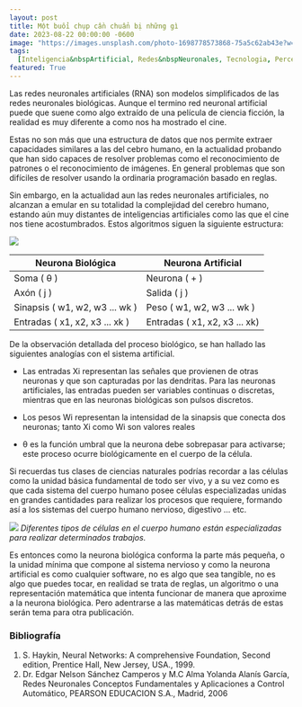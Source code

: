 ```yaml
---
layout: post
title: Một buổi chụp cần chuẩn bị những gì
date: 2023-08-22 00:00:00 -0600
image: "https://images.unsplash.com/photo-1698778573868-75a5c62ab43e?w=500&auto=format&fit=crop&q=60&ixlib=rb-4.0.3&ixid=M3wxMjA3fDB8MHxlZGl0b3JpYWwtZmVlZHw1fHx8ZW58MHx8fHx8"
tags:
  [Inteligencia&nbspArtificial, Redes&nbspNeuronales, Tecnologia, Perceptron]
featured: True
---
```


Las redes neuronales artificiales (RNA) son modelos simplificados de las redes neuronales biológicas. Aunque el termino red neuronal artificial puede que suene como algo extraído de una película de ciencia ficción, la realidad es muy diferente a como nos ha mostrado el cine.

Estas no son más que una estructura de datos que nos permite extraer capacidades similares a las del cebro humano, en la actualidad probando que han sido capaces de resolver problemas como el reconocimiento de patrones o el reconocimiento de imágenes. En general problemas que son difíciles de resolver usando la ordinaria programación basado en reglas.

Sin embargo, en la actualidad aun las redes neuronales artificiales, no alcanzan a emular en su totalidad la complejidad del cerebro humano, estando aún muy distantes de inteligencias artificiales como las que el cine nos tiene acostumbrados. Estos algoritmos siguen la siguiente estructura:

![](https://images.unsplash.com/photo-1698778573868-75a5c62ab43e?w=500&auto=format&fit=crop&q=60&ixlib=rb-4.0.3&ixid=M3wxMjA3fDB8MHxlZGl0b3JpYWwtZmVlZHw1fHx8ZW58MHx8fHx8)

| Neurona Biológica              | Neurona Artificial            |
| ------------------------------ | ----------------------------- |
| Soma ( θ )                     | Neurona ( + )                 |
| Axón ( j )                     | Salida ( j )                  |
| Sinapsis ( w1, w2, w3 ... wk ) | Peso ( w1, w2, w3 ... wk )    |
| Entradas ( x1, x2, x3 ... xk ) | Entradas ( x1, x2, x3 ... xk) |

De la observación detallada del proceso biológico, se han hallado las siguientes analogías
con el sistema artificial.

- Las entradas Xi representan las señales que provienen de otras neuronas y que son
  capturadas por las dendritas. Para las neuronas artificiales, las entradas pueden ser
  variables continuas o discretas, mientras que en las neuronas biológicas son pulsos
  discretos.

- Los pesos Wi representan la intensidad de la sinapsis que conecta dos neuronas;
  tanto Xi como Wi son valores reales

- θ es la función umbral que la neurona debe sobrepasar para activarse; este proceso
  ocurre biológicamente en el cuerpo de la célula.

Si recuerdas tus clases de ciencias naturales podrías recordar a las células como la unidad básica fundamental de todo ser vivo, y a su vez como es que cada sistema del cuerpo humano posee células especializadas unidas en grandes cantidades para realizar los procesos que requiere, formando así a los sistemas del cuerpo humano nervioso, digestivo ... etc.

![](https://images.unsplash.com/photo-1698778573868-75a5c62ab43e?w=500&auto=format&fit=crop&q=60&ixlib=rb-4.0.3&ixid=M3wxMjA3fDB8MHxlZGl0b3JpYWwtZmVlZHw1fHx8ZW58MHx8fHx8)
_Diferentes tipos de células en el cuerpo humano están especializadas para realizar determinados trabajos._

Es entonces como la neurona biológica conforma la parte más pequeña, o la unidad mínima que compone al sistema nervioso y como la neurona artificial es como cualquier software, no es algo que sea tangible, no es algo que puedes tocar, en realidad se trata de reglas, un algoritmo o una representación matemática que intenta funcionar de manera que aproxime a la neurona biológica. Pero adentrarse a las matemáticas detrás de estas serán tema para otra publicación.

### Bibliografía

1. S. Haykin, Neural Networks: A comprehensive Foundation, Second edition, Prentice
   Hall, New Jersey, USA., 1999.
2. Dr. Edgar Nelson Sánchez Camperos y M.C Alma Yolanda Alanís García, Redes Neuronales Conceptos Fundamentales y Aplicaciones a Control Automático, PEARSON EDUCACION S.A., Madrid, 2006
